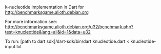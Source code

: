 k-nucleotide implementation in Dart for http://benchmarksgame.alioth.debian.org

For more information see:
http://benchmarksgame.alioth.debian.org/u32/benchmark.php?test=knucleotide&lang=all&id=1&data=u32

To run:
[path to dart sdk]/dart-sdk/bin/dart knucleotide.dart < knucleotide-input.txt

